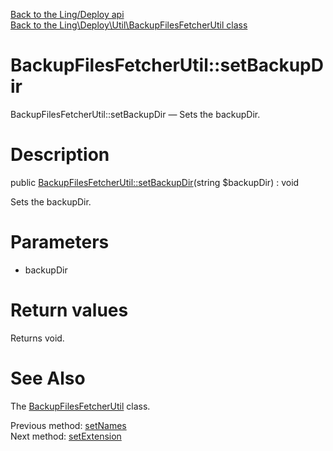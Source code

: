 [Back to the Ling/Deploy api](https://github.com/lingtalfi/Deploy/blob/master/doc/api/Ling/Deploy.md)<br>
[Back to the Ling\Deploy\Util\BackupFilesFetcherUtil class](https://github.com/lingtalfi/Deploy/blob/master/doc/api/Ling/Deploy/Util/BackupFilesFetcherUtil.md)


BackupFilesFetcherUtil::setBackupDir
================



BackupFilesFetcherUtil::setBackupDir — Sets the backupDir.




Description
================


public [BackupFilesFetcherUtil::setBackupDir](https://github.com/lingtalfi/Deploy/blob/master/doc/api/Ling/Deploy/Util/BackupFilesFetcherUtil/setBackupDir.md)(string $backupDir) : void




Sets the backupDir.




Parameters
================


- backupDir

    


Return values
================

Returns void.








See Also
================

The [BackupFilesFetcherUtil](https://github.com/lingtalfi/Deploy/blob/master/doc/api/Ling/Deploy/Util/BackupFilesFetcherUtil.md) class.

Previous method: [setNames](https://github.com/lingtalfi/Deploy/blob/master/doc/api/Ling/Deploy/Util/BackupFilesFetcherUtil/setNames.md)<br>Next method: [setExtension](https://github.com/lingtalfi/Deploy/blob/master/doc/api/Ling/Deploy/Util/BackupFilesFetcherUtil/setExtension.md)<br>

